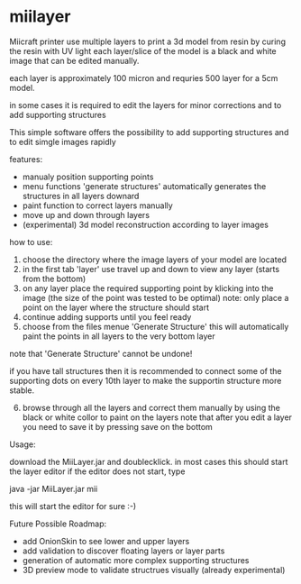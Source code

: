 miilayer
========

Miicraft printer use multiple layers to print a 3d model from resin by curing the resin with UV light
each layer/slice of the model is a black and white image that can be edited manually.

each layer is approximately 100 micron and requries 500 layer for a 5cm model.

in some cases it is required to edit the layers for minor corrections and to add supporting structures

This simple software offers the possibility to add supporting structures and to edit simgle images rapidly

features:
- manualy position supporting points
- menu functions 'generate structures' automatically generates the structures in all layers downard
- paint function to correct layers manually
- move up and down through layers
- (experimental) 3d model reconstruction according to layer images

how to use:

1) choose the directory where the image layers of your model are located
2) in the first tab 'layer' use travel up and down to view any layer (starts from the bottom)
3) on any layer place the required supporting point by klicking into the image (the size of the point was tested to be optimal)
note: only place a point on the layer where the structure should start
4) continue adding supports until you feel ready
5) choose from the files menue 'Generate Structure' this will automatically paint the points in all layers to the very bottom layer

note that 'Generate Structure' cannot be undone!

if you have tall structures then it is recommended to connect some of the supporting dots on every 10th layer to make the supportin
structure more stable.

6) browse through all the layers and correct them manually by using the black or white collor to paint on the layers
note that after you edit a layer you need to save it by pressing save on the bottom

Usage:

download the MiiLayer.jar and doublecklick. in most cases this should start the layer editor
if the editor does not start, type

java -jar MiiLayer.jar mii 

this will start the editor for sure :-)


Future Possible Roadmap:
- add OnionSkin to see lower and upper layers
- add validation to discover floating layers or layer parts
- generation of automatic more complex supporting structures
- 3D preview mode to validate structrues visually (already experimental)
